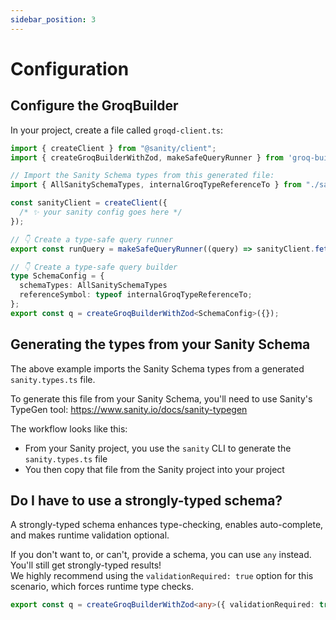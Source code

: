 ```yaml
---
sidebar_position: 3
---
```


# Configuration

## Configure the GroqBuilder

In your project, create a file called `groqd-client.ts`:

```ts
import { createClient } from "@sanity/client";
import { createGroqBuilderWithZod, makeSafeQueryRunner } from 'groq-builder';

// Import the Sanity Schema types from this generated file:
import { AllSanitySchemaTypes, internalGroqTypeReferenceTo } from "./sanity.types.ts";

const sanityClient = createClient({ 
  /* ✨ your sanity config goes here */
});

// 👇 Create a type-safe query runner
export const runQuery = makeSafeQueryRunner((query) => sanityClient.fetch(query));

// 👇 Create a type-safe query builder
type SchemaConfig = {
  schemaTypes: AllSanitySchemaTypes
  referenceSymbol: typeof internalGroqTypeReferenceTo;
};
export const q = createGroqBuilderWithZod<SchemaConfig>({});
```

## Generating the types from your Sanity Schema

The above example imports the Sanity Schema types from a generated `sanity.types.ts` file.  

To generate this file from your Sanity Schema, you'll need to use Sanity's TypeGen tool: https://www.sanity.io/docs/sanity-typegen

The workflow looks like this:
- From your Sanity project, you use the `sanity` CLI to generate the `sanity.types.ts` file
- You then copy that file from the Sanity project into your project


## Do I have to use a strongly-typed schema?

A strongly-typed schema enhances type-checking, enables auto-complete, and makes runtime validation optional.

If you don't want to, or can't, provide a schema, you can use `any` instead. You'll still get strongly-typed results!  
We highly recommend using the `validationRequired: true` option for this scenario, which forces runtime type checks.

```ts
export const q = createGroqBuilderWithZod<any>({ validationRequired: true });
```
